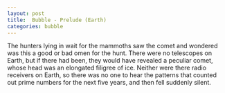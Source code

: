```yaml
---
layout: post
title:  Bubble - Prelude (Earth)
categories: bubble
---
```


The hunters lying in wait for the mammoths saw the comet and wondered was this a good or bad omen for the hunt. There were no telescopes on Earth, but if there had been, they would have revealed a peculiar comet, whose head was an elongated filigree of ice. Neither were there radio receivers on Earth, so there was no one to hear the patterns that counted out prime numbers for the next five years, and then fell suddenly silent.
